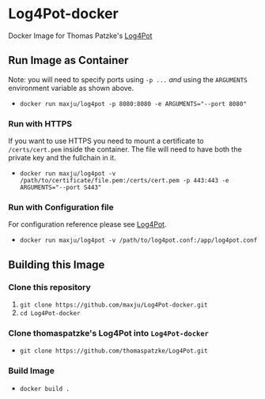 # Log4Pot-docker
Docker Image for Thomas Patzke's <a href="https://github.com/thomaspatzke/Log4Pot">Log4Pot</a>
## Run Image as Container
Note: you will need to specify ports using `-p ...` *and* using the `ARGUMENTS` environment variable as shown above.
- `docker run maxju/log4pot -p 8080:8080 -e ARGUMENTS="--port 8080"`
### Run with HTTPS
If you want to use HTTPS you need to mount a certificate to `/certs/cert.pem` inside the container. The file will need to have both the private key and the fullchain in it.
- `docker run maxju/log4pot -v /path/to/certificate/file.pem:/certs/cert.pem -p 443:443 -e ARGUMENTS="--port S443"`
### Run with Configuration file
For configuration reference please see <a href="https://github.com/thomaspatzke/Log4Pot">Log4Pot</a>.
- `docker run maxju/log4pot -v /path/to/log4pot.conf:/app/log4pot.conf`

## Building this Image
### Clone this repository
1. `git clone https://github.com/maxju/Log4Pot-docker.git`
2. `cd Log4Pot-docker`
### Clone thomaspatzke's Log4Pot into `Log4Pot-docker`
- `git clone https://github.com/thomaspatzke/Log4Pot.git`

### Build  Image
- `docker build .`


